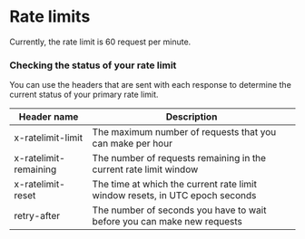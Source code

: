 # Rate limits

Currently, the rate limit is 60 request per minute.

### Checking the status of your rate limit <a href="#checking-the-status-of-your-rate-limit" id="checking-the-status-of-your-rate-limit"></a>

You can use the headers that are sent with each response to determine the current status of your primary rate limit.

| Header name           | Description                                                                  |
| --------------------- | ---------------------------------------------------------------------------- |
| x-ratelimit-limit     | The maximum number of requests that you can make per hour                    |
| x-ratelimit-remaining | The number of requests remaining in the current rate limit window            |
| x-ratelimit-reset     | The time at which the current rate limit window resets, in UTC epoch seconds |
| retry-after           | The number of seconds you have to wait before you can make new requests      |

